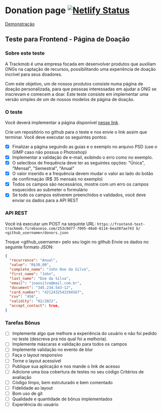 # Donation page [![Netlify Status](https://api.netlify.com/api/v1/badges/e4d8e5fe-cc56-4b68-a3d2-20ad9acd39d3/deploy-status)](https://app.netlify.com/sites/donation-page/deploys)

[Demonstração](https://donation-page.nandomoreira.me/)

## Teste para Frontend - Página de Doação

### Sobre este teste

A Trackmob é uma empresa focada em desenvolver produtos que auxiliam ONGs na captação de recursos, possibilitando uma experiência de doação incrível para seus doadores.

Com este objetivo, um de nossos produtos consiste numa página de doação personalizada, para que pessoas interessadas em ajudar a ONG se inscrevam e comecem a doar. Este teste consiste em implementar uma versão simples de um de nossos modelos de página de doação.

### O teste

Você deverá implementar a página disponível ​[nesse link​](https://drive.google.com/file/d/0B6UrrFcFJAjXRHdNZUJTYnJsd2s/view?usp=sharing).

Crie um repositório no github para o teste e nos envie o link assim que terminar.
Você deve executar os seguintes pontos:

- [x] Finalizar a página seguindo as guias e o exemplo no arquivo PSD
      (use o GIMP caso não possua o Photoshop)
- [x] Implementar a validação de e-mail, exibindo o erro como no exemplo.
- [x] O selectbox de frequência deve ter as seguintes opções: "Única", "Mensal",
      "Semestral", "Anual"
- [x] O valor inserido e a frequência devem mudar o valor ao lado do botão de
      confirmação (R$ 35 mensais no exemplo)
- [x] Todos os campos são necessários, mostre com um erro os campos
      esquecidos ao submeter o formulário
- [x] Se todo os campos estiverem preenchidos e validados, você deve enviar os
      dados para a API REST

### API REST

Você irá executar um POST na sequinte URL:
`https://frontend-test-trackmob.firebaseio.com/253c0d77-7095-48a0-8114-6ea307ae743 b/​<github_username>​/donors.json`

Troque ​<github_username>​ pelo seu login no github
Envie os dados no seguinte formato JSON:

```json
{
  "recurrence"​:​ ​"Anual"​,
  "value"​:​ ​"R$30,00"​,
  "complete_name"​:​ ​"John Doe da Silva"​,
  "first_name"​:​ ​"John"​,
  "last_name"​:​ ​"Doe da Silva"​,
  "email"​:​ ​"joaosilva@mail.com.br"​,
  "document"​:​ ​"345.234.543-12"​,
  "card_number"​:​ ​"4212432543294567"​,
  "cvv"​:​ ​"456"​,
  "validity"​:​ ​"02/2022"​,
  "accept_contact"​:​ ​true​,
}
```

### Tarefas Bônus

- [ ] Implemente algo que melhore a experiência do usuário e não foi pedido no teste
      (descreva pra nós qual foi a melhoria).
- [ ] Implemente máscaras e validação para todos os campos
- [ ] Implemente validação no evento de blur
- [ ] Faça o layout responsivo
- [ ] Torne o layout acessível
- [ ] Publique sua aplicação e nos mande o link de acesso
- [ ] Adicione uma boa cobertura de testes no seu código
      Critérios de avaliação
- [ ] Código limpo, bem estruturado e bem comentado
- [ ] Fidelidade ao layout
- [ ] Bom uso de git
- [ ] Qualidade e quantidade de bônus implementados
- [ ] Experiência do usuário
